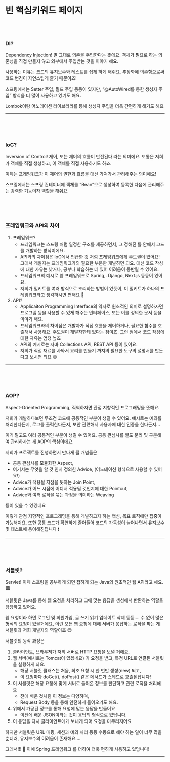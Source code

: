 # 빈 핵심키워드 페이지

<br><br>


### **DI?**

Dependency Injection! 말 그대로 의존을 주입한다는 뜻에요. 객체가 필요로 하는 의존성을 직접 만들지 않고 외부에서 주입받는 것을 이야기 해요. 

사용하는 이유는 코드의 유지보수와 테스트를 쉽게 하게 해줘요. 추상화에 의존함으로써 코드 변경이 자연스럽게 줄기 때문이죠!

스프링에서는 Setter 주입, 필드 주입 등등이 있지만, “@AutoWired를 통한 생성자 주입” 방식을 더 많이 사용하고 있기도 해요.

 Lombok이랑 어노테이션 라이브러리를 통해 생성자 주입을 더욱 간편하게 해기도 해요

---
<br><br><br>


### **IoC?**

Inversion of Control! 제어, 또는 제어의 흐름이 반전된다 라는 의미에요. 보통은 저희가 객체를 직접 생성하고, 이 객체를 직접 사용하기도 하죠.

이제는 프레임워크가 이 제어의 권한과 흐름을 대신 가져가서 관리해주는 의미에요!

스프링에서는 스프링 컨테이너에 객체를 “Bean”으로 생성하여 등록한 다음에 관리해주는 강력한 기능이자 역할을 해줘요.

<br><br><br>

### **프레임워크와 API의 차이**

1. 프레임워크?
    - 프레임워크는 스프링 처럼 일정한 구조를 제공하면서, 그 정해진 틀 안에서 코드를 개발하는 방식이에요.
    - API와의 차이점은 IoC에서 언급한 것 처럼 프레임워크에게 주도권이 있어요! 그래서 개발자는 프레임워크가의 필요한 부분만 개발하면 되요. 대신 코드 작성에 대한 자유는 낮거나, 공부나 학습하는 데 있어 어려움이 동반될 수 있어요.
    - 프레임워크의 예시로 웹 프레임워크로 Spring,. Django, Next.js 등등이 있어요.
    - 저희가 밀키트를 여러 방식으로 조리하는 방법이 있듯이, 이 밀키트가 하나의 프레임워크라고 생각하시면 편해요 🙂
2. API?
    - Applicaiton Programming Interface의 약자로 원초적인 의미로 설명하자면 프로그램 등을 사용할 수 있게 해주는 인터페이스, 또는 이를 정의한 문서 등을 이야기 해요.
    - 프레임워크와의 차이점은 개발자가 직접 흐름을 제어하거나, 필요한 함수를 호출해서 사용해요. 주도권이 개발자한테 있다는 점이죠. 그런 점에서 코드 작성에 대한 자유는 엄청 높죠
    - API의 예시로는 자바 Collections API, REST API 등이 있어요.
    - 저희가 직접 재료를 사와서 요리를 만들기 까지의 필요한 도구의 설명서를 만든다고 보시면 되요 😊
---
<br><br><br>


### **AOP?**

Aspect-Oriented Programming, 직역하자면 관점 지향적인 프로그래밍을 뜻해요. 

저희가 개발하다보면 무조건 코드에 공통적인 부분이 생길 수 있어요. 예시로는 예외를 처리한다든지, 로그를 출력한다든지, 보안 관련해서 사용자에 대한 인증을 한다든지…

이거 말고도 여러 공통적인 부분이 생길 수 있어요. 공통 관심사를 별도 분리 및 구분해여 관리하자는 게 AOP의 핵심이에요.

저희가 프로젝트를 진행하면서 만나게 될 개념들은

- 공통 관심사를 모듈화한 Aspect,
- 여기서는 무엇을 할 것 인지 정의한 Advice, (어노테이션 형식으로 사용할 수 있어요!)
- Advice가 적용될 지점을 뜻하는 Join Point,
- Advice가 어느 시점에 어디서 적용될 것인지에 대한 Pointcut,
- Advice와 여러 로직을 묶는 과정을 의미하는 Weaving

등이 있을 수 있겠네요

이렇게 관점 지향적인 프로그래밍을 통해 개발하고자 하는 핵심, 목표 로직에만 집중이 가능해져요. 또한 공통 코드가 확연하게 줄어들어 코드의 가독성이 늘어나면서 유지보수 및 테스트에 용이해진답니다 ❗

---
<br><br><br>

### **서블릿?**

Servlet! 이제 스프링을 공부하게 되면 접하게 되는 Java의 원초적인 웹 API라고 해요. 🏛️

서블릿은 Java를 통해 웹 요청을 처리하고 그에 맞는 응답을 생성해서 반환하는 역할을 담당하고 있어요.

웹 요청이라 하면 로그인 및 회원가입, 글 쓰기 읽기 업데이트 삭제 등등…. 수 없이 많은 형식의 요청이 있을거에요, 이런 모든 웹 요청에 대해 서버가 응답하는 로직을 짜는 게 서블릿과 저희 개발자의 역할이죠 😊

서블릿의 동작 과정은

1. 클라이언트, 브라우저가 저희 서버로 HTTP 요청을 보낼 거에요.
2. 웹 서버(예시로는 Tomcat이 있겠네요) 가 요청을 받고, 특정 URL로 연결된 서블릿을 실행하게 되요.
    - 해당 서블릿 클래스는 처음, 최초 요청 시 한 번만 생성(new) 되고,
    - 이 요청마다 doGet(), doPost() 같은 메서드가 스레드로 호출된답니다!
3. 이 서블릿은 해당 요청에 맞게 서버로 들어온 정보를 판단하고 관련 로직을 처리해요
    - 전에 배운 것처럼 이 정보는 다양하며,
    - Request Body 등을 통해 안전하게 들어오기도 해요.
4. 위에서 가공된 정보를 통해 요청에 맞는 응답을 만들어요 
    - 이전에 배운 JSON이라는 것이 응답의 형식으로 있답니다.
5. 이 응답을 다시 클라이언트에게 보내게 되어 요청을 마무리지어요

하지만 서블릿은 URL 매핑, 세션과 예외 처리 등등 수동으로 해야 하는 일이 너무 많을 뿐더러, 유지보수의 어려움이 존재해요….

그래서!!! 🍃 이에 Spring 프레임워크 를 더하여 더욱 편하게 사용하고 있답니다!

---

<br><br>
